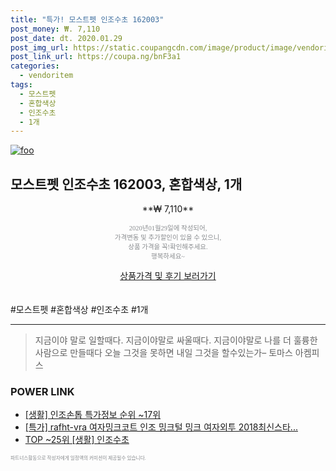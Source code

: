 ```yaml
--- 
title: "특가! 모스트펫 인조수초 162003" 
post_money: ₩. 7,110 
post_date: dt. 2020.01.29 
post_img_url: https://static.coupangcdn.com/image/product/image/vendoritem/2019/03/12/3603391212/32846268-16d2-4d91-acb6-c6d5b21ed77b.jpg 
post_link_url: https://coupa.ng/bnF3a1 
categories: 
  - vendoritem 
tags: 
  - 모스트펫 
  - 혼합색상 
  - 인조수초 
  - 1개 
--- 
```

[![foo](https://static.coupangcdn.com/image/product/image/vendoritem/2019/03/12/3603391212/32846268-16d2-4d91-acb6-c6d5b21ed77b.jpg)](https://coupa.ng/bnF3a1) 

## 모스트펫 인조수초 162003, 혼합색상, 1개 
<p style="text-align: center;">**₩ 7,110**</p> 
<p style="text-align: center;"><span style="color: #898c8f; font-family: Georgia,Times,serif; font-size: 0.75em;">2020년01월29일에 작성되어, <br>가격변동 및 추가할인이 있을 수 있으니,<br> 상품 가격을 꼭!확인해주세요.<br>행복하세요~</span> 
</p>	 
<div markdown="0" style="text-align: center;"><a href="https://coupa.ng/bnF3a1" class="btn btn--success">상품가격 및 후기 보러가기</a></div> 
<br><br> 
  #모스트펫 #혼합색상 #인조수초 #1개 
<hr> 

> 지금이야 말로 일할때다. 지금이야말로 싸울때다. 지금이야말로 나를 더 훌륭한 사람으로 만들때다 오늘 그것을 못하면 내일 그것을 할수있는가–  토마스 아켐피스 


### POWER LINK

* <a href="https://blog.naver.com/sakai111/221778149865" target="_blank"> [생활] 인조손톱 특가정보 순위 ~17위</a>
* <a href="https://blog.naver.com/sakai111/221786701893" target="_blank">[특가] rafht-vra 여자밍크코트 인조 밍크털 밍크 여자외투 2018최신스타...</a>
* <a href="https://blog.naver.com/an0733/221788410569" target="_blank"> TOP ~25위 [생활] 인조수초</a>

<span style="color: #898c8f; font-family: Georgia,Times,serif; font-size: 0.55em;">파트너스활동으로 작성자에게 일정액의 커미션이 제공될수 있습니다.</span> 
